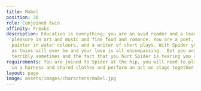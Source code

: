 ```yaml
---
title: Mabel
position: 30
role: Conjoined twin
affinity: Freaks
description: Education is everything; you are an avid reader and a teacher. You take
  pleasure in art and music and fine food and romance. You are a poet, an occasional
  painter in water colours, and a writer of short plays. With Spider you are as close
  as twins will ever be and your love is all encompassing.  But you argue and fight
  terribly sometimes and the fact that you hurt Spider is tearing you apart.
requirements: You are joined to Spider at the hip, you will need to play together
  in a harness and shared clothes and perform an act on stage together.
layout: page
image: assets/images/characters/mabel.jpg
---
```


